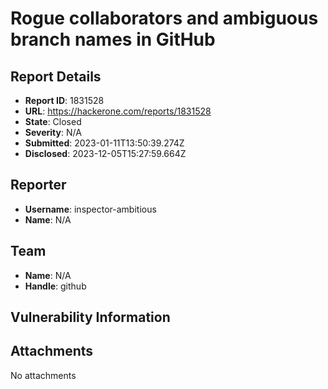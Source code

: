 # Rogue collaborators and ambiguous branch names in GitHub

## Report Details
- **Report ID**: 1831528
- **URL**: https://hackerone.com/reports/1831528
- **State**: Closed
- **Severity**: N/A
- **Submitted**: 2023-01-11T13:50:39.274Z
- **Disclosed**: 2023-12-05T15:27:59.664Z

## Reporter
- **Username**: inspector-ambitious
- **Name**: N/A

## Team
- **Name**: N/A
- **Handle**: github

## Vulnerability Information


## Attachments
No attachments
